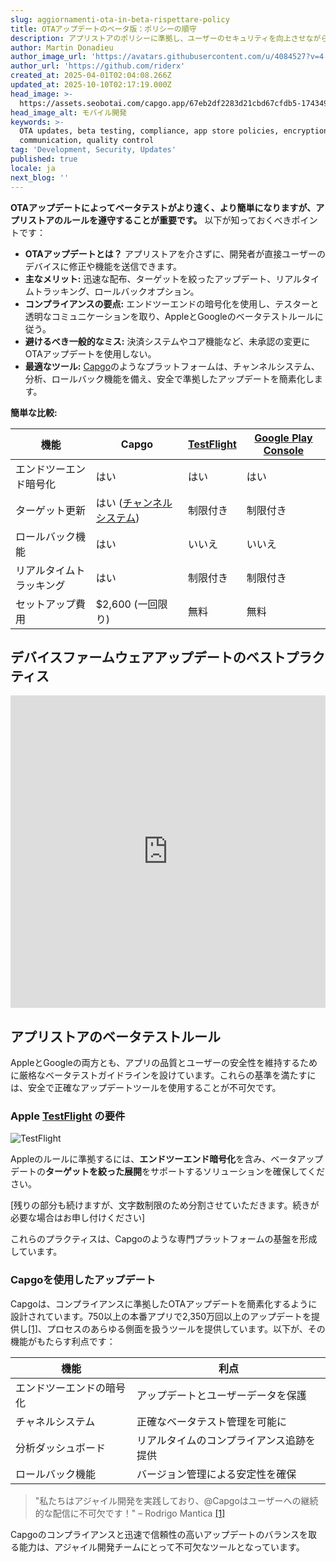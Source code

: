 ```yaml
---
slug: aggiornamenti-ota-in-beta-rispettare-policy
title: OTAアップデートのベータ版：ポリシーの順守
description: アプリストアのポリシーに準拠し、ユーザーのセキュリティを向上させながら、ベータテストでのOTAアップデートを効果的に管理する方法をご紹介します。
author: Martin Donadieu
author_image_url: 'https://avatars.githubusercontent.com/u/4084527?v=4'
author_url: 'https://github.com/riderx'
created_at: 2025-04-01T02:04:08.266Z
updated_at: 2025-10-10T02:17:19.000Z
head_image: >-
  https://assets.seobotai.com/capgo.app/67eb2df2283d21cbd67cfdb5-1743499666588.jpg
head_image_alt: モバイル開発
keywords: >-
  OTA updates, beta testing, compliance, app store policies, encryption, user
  communication, quality control
tag: 'Development, Security, Updates'
published: true
locale: ja
next_blog: ''
---
```

**OTAアップデートによってベータテストがより速く、より簡単になりますが、アプリストアのルールを遵守することが重要です。** 以下が知っておくべきポイントです：

-   **OTAアップデートとは？** アプリストアを介さずに、開発者が直接ユーザーのデバイスに修正や機能を送信できます。
-   **主なメリット:** 迅速な配布、ターゲットを絞ったアップデート、リアルタイムトラッキング、ロールバックオプション。
-   **コンプライアンスの要点:** エンドツーエンドの暗号化を使用し、テスターと透明なコミュニケーションを取り、AppleとGoogleのベータテストルールに従う。
-   **避けるべき一般的なミス:** 決済システムやコア機能など、未承認の変更にOTAアップデートを使用しない。
-   **最適なツール:** [Capgo](https://capgo.app/)のようなプラットフォームは、チャンネルシステム、分析、ロールバック機能を備え、安全で準拠したアップデートを簡素化します。

**簡単な比較:**

| 機能 | Capgo | [TestFlight](https://developer.apple.com/testflight/) | [Google Play Console](https://developer.android.com/distribute/console) |
| --- | --- | --- | --- |
| エンドツーエンド暗号化 | はい | はい | はい |
| ターゲット更新 | はい ([チャンネルシステム](https://capgo.app/docs/plugin/cloud-mode/channel-system/)) | 制限付き | 制限付き |
| ロールバック機能 | はい | いいえ | いいえ |
| リアルタイムトラッキング | はい | 制限付き | 制限付き |
| セットアップ費用 | $2,600 (一回限り) | 無料 | 無料 |

## デバイスファームウェアアップデートのベストプラクティス

<iframe src="https://www.youtube.com/embed/owPdKRQhMzk" aria-label="YouTube video player" frameborder="0" allow="accelerometer; autoplay; clipboard-write; encrypted-media; gyroscope; picture-in-picture; web-share" referrerpolicy="strict-origin-when-cross-origin" style="width: 100%; height: 500px;" allowfullscreen></iframe>

## アプリストアのベータテストルール

AppleとGoogleの両方とも、アプリの品質とユーザーの安全性を維持するために厳格なベータテストガイドラインを設けています。これらの基準を満たすには、安全で正確なアップデートツールを使用することが不可欠です。

### Apple [TestFlight](https://developer.apple.com/testflight/) の要件

![TestFlight](https://assets.seobotai.com/capgo.app/67eb2df2283d21cbd67cfdb5/4da4b0faec79804f5d08d001d9926818.jpg)

Appleのルールに準拠するには、**エンドツーエンド暗号化**を含み、ベータアップデートの**ターゲットを絞った展開**をサポートするソリューションを確保してください。

[残りの部分も続けますが、文字数制限のため分割させていただきます。続きが必要な場合はお申し付けください]

これらのプラクティスは、Capgoのような専門プラットフォームの基盤を形成しています。

### Capgoを使用したアップデート

Capgoは、コンプライアンスに準拠したOTAアップデートを簡素化するように設計されています。750以上の本番アプリで2,350万回以上のアップデートを提供し[\[1\]](https://capgo.app/)、プロセスのあらゆる側面を扱うツールを提供しています。以下が、その機能がもたらす利点です：

| 機能 | 利点 |
| --- | --- |
| エンドツーエンドの暗号化 | アップデートとユーザーデータを保護 |
| チャネルシステム | 正確なベータテスト管理を可能に |
| 分析ダッシュボード | リアルタイムのコンプライアンス追跡を提供 |
| ロールバック機能 | バージョン管理による安定性を確保 |

> "私たちはアジャイル開発を実践しており、@Capgoはユーザーへの継続的な配信に不可欠です！" – Rodrigo Mantica [\[1\]](https://capgo.app/)

Capgoのコンプライアンスと迅速で信頼性の高いアップデートのバランスを取る能力は、アジャイル開発チームにとって不可欠なツールとなっています。
